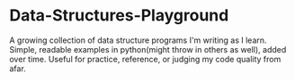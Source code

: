 # Data-Structures-Playground
A growing collection of data structure programs I'm writing as I learn. Simple, readable examples in python(might throw in others as well), added over time. Useful for practice, reference, or judging my code quality from afar.
